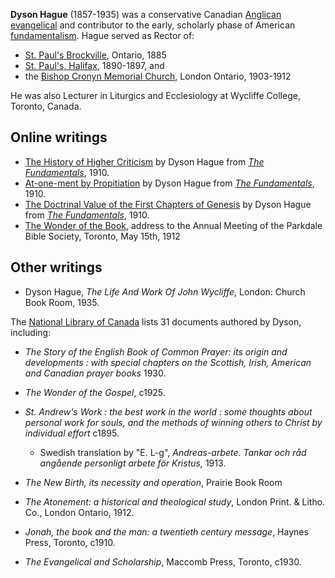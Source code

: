 **Dyson Hague** (1857-1935) was a conservative Canadian
[Anglican](Anglican "Anglican")
[evangelical](Evangelical "Evangelical") and contributor to the
early, scholarly phase of American
[fundamentalism](Fundamentalism "Fundamentalism"). Hague served as
Rector of:

-   [St. Paul's Brockville](http://www.recorder.ca/stpauls/history.html),
    Ontario, 1885
-   [St. Paul's, Halifax](http://www.stpaulshalifax.org),
    1890-1897, and
-   the [Bishop Cronyn Memorial Church](http://www.cronyn.ca/),
    London Ontario, 1903-1912

He was also Lecturer in Liturgics and Ecclesiology at Wycliffe
College, Toronto, Canada.

## Online writings

-   [The History of Higher Criticism](http://www.blueletterbible.org/Comm/fundamentals/01.html)
    by Dyson Hague from
    *[The Fundamentals](The_Fundamentals "The Fundamentals")*, 1910.
-   [At-one-ment by Propitiation](http://www.blueletterbible.org/Comm/fundamentals/43.html)
    by Dyson Hague from
    *[The Fundamentals](The_Fundamentals "The Fundamentals")*, 1910.
-   [The Doctrinal Value of the First Chapters of Genesis](http://www.blueletterbible.org/Comm/fundamentals/14.html)
    by Dyson Hague from
    *[The Fundamentals](The_Fundamentals "The Fundamentals")*, 1910.
-   [The Wonder of the Book](http://72.14.203.104/search?q=cache:qwHIxnfBB3AJ:www.1shiloh.com/THE_WONDER_OF_THE_BOOK.HTML+%22dyson+hague%22&hl=en&gl=ca&ct=clnk&cd=4),
    address to the Annual Meeting of the Parkdale Bible Society,
    Toronto, May 15th, 1912

## Other writings

-   Dyson Hague, *The Life And Work Of John Wycliffe*, London:
    Church Book Room, 1935.

The
[National Library of Canada](http://www.collectionscanada.ca/wbin/resanet/resultsm/l=0/d=1/r=1/e=0/s=s/n=NK/h=10/t=1502993/u=Author=Hague,+Dyson,+1857-1935)
lists 31 documents authored by Dyson, including:

-   *The Story of the English Book of Common Prayer: its origin and developments : with special chapters on the Scottish, Irish, American and Canadian prayer books*
    1930.
-   *The Wonder of the Gospel*, c1925.
-   *St. Andrew's Work : the best work in the world : some thoughts about personal work for souls, and the methods of winning others to Christ by individual effort*
    c1895.
    -   Swedish translation by "E. L-g",
        *Andreas-arbete. Tankar och råd angående personligt arbete för Kristus,*
        1913.

-   *The New Birth, its necessity and operation*, Prairie Book Room
-   *The Atonement: a historical and theological study*, London
    Print. & Litho. Co., London Ontario, 1912.
-   *Jonah, the book and the man: a twentieth century message*,
    Haynes Press, Toronto, c1910.
-   *The Evangelical and Scholarship*, Maccomb Press, Toronto,
    c1930.



